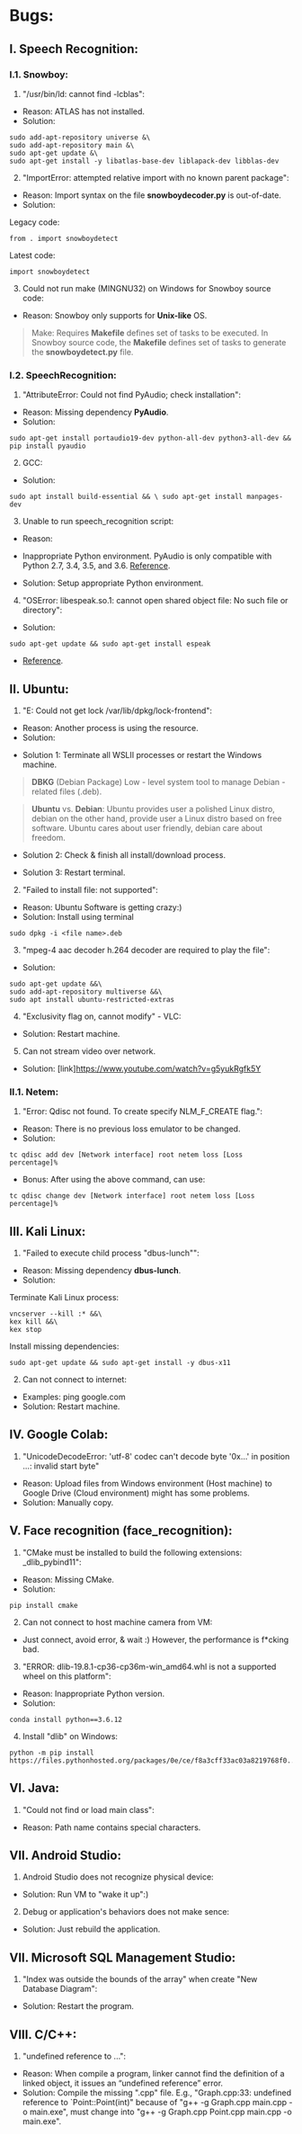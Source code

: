 # Bugs: 
## I. Speech Recognition: 
### I.1. Snowboy: 

1. "/usr/bin/ld: cannot find -lcblas": 
* Reason: ATLAS has not installed.
* Solution:
```
sudo add-apt-repository universe &\
sudo add-apt-repository main &\
sudo apt-get update &\
sudo apt-get install -y libatlas-base-dev liblapack-dev libblas-dev
```

2. "ImportError: attempted relative import with no known parent package": 
* Reason: Import syntax on the file **snowboydecoder.py** is out-of-date.
* Solution: 

Legacy code: 
```
from . import snowboydetect
```

Latest code: 
```
import snowboydetect
```

3. Could not run make (MINGNU32) on Windows for Snowboy source code:
* Reason: Snowboy only supports for **Unix-like** OS.
> Make: Requires **Makefile** defines set of tasks to be executed. In Snowboy source code, the **Makefile** defines set of tasks to generate the **snowboydetect.py** file.

### I.2. SpeechRecognition: 
1. "AttributeError: Could not find PyAudio; check installation": 
* Reason: Missing dependency **PyAudio**.
* Solution: 
```
sudo apt-get install portaudio19-dev python-all-dev python3-all-dev && pip install pyaudio
```

2. GCC: 
* Solution: 
```
sudo apt install build-essential && \ sudo apt-get install manpages-dev
```

3.  Unable to run speech_recognition script:
* Reason: 
- Inappropriate Python environment. PyAudio is only compatible with Python 2.7, 3.4, 3.5, and 3.6. [Reference](https://people.csail.mit.edu/hubert/pyaudio/#:%7E:text=Note%3A%20As%20of%20this%20update,4).
* Solution: Setup appropriate Python environment.

4. "OSError: libespeak.so.1: cannot open shared object file: No such file or directory": 
* Solution: 
```
sudo apt-get update && sudo apt-get install espeak
```
* [Reference](https://stackoverflow.com/questions/32499491/python-text-to-speech-using-pyttsx).

## II. Ubuntu: 
1. "E: Could not get lock /var/lib/dpkg/lock-frontend": 
* Reason: Another process is using the resource.
* Solution: 
- Solution 1: Terminate all WSLII processes or restart the Windows machine.
> **DBKG** (Debian Package) Low - level system tool to manage Debian - related files (.deb).

> **Ubuntu** vs. **Debian**: Ubuntu provides user a polished Linux distro, debian on the other hand, provide user a Linux distro based on free software. Ubuntu cares about user friendly, debian care about freedom.

 - Solution 2: Check & finish all install/download process.

- Solution 3: Restart terminal.

2. "Failed to install file: not supported": 
* Reason: Ubuntu Software is getting crazy:)
* Solution: Install using terminal
```
sudo dpkg -i <file name>.deb
```

3. "mpeg-4 aac decoder h.264 decoder are required to play the file": 
* Solution: 
```
sudo apt-get update &&\
sudo add-apt-repository multiverse &&\
sudo apt install ubuntu-restricted-extras
```

4. "Exclusivity flag on, cannot modify" - VLC: 
* Solution: Restart machine.

5. Can not stream video over network.
* Solution: [link]https://www.youtube.com/watch?v=g5yukRgfk5Y

### II.1. Netem: 
1. "Error: Qdisc not found. To create specify NLM_F_CREATE flag.": 
* Reason: There is no previous loss emulator to be changed.
* Solution: 
```
tc qdisc add dev [Network interface] root netem loss [Loss percentage]%
```

* Bonus: After using the above command, can use: 
```
tc qdisc change dev [Network interface] root netem loss [Loss percentage]%
```

## III. Kali Linux: 
1. "Failed to execute child process "dbus-lunch"": 
* Reason: Missing dependency **dbus-lunch**.
* Solution: 

Terminate Kali Linux process:
```
vncserver --kill :* &&\ 
kex kill &&\
kex stop
```

Install missing dependencies:
```
sudo apt-get update && sudo apt-get install -y dbus-x11
```

2. Can not connect to internet:
* Examples: ping google.com
* Solution: Restart machine.

## IV. Google Colab: 
1. "UnicodeDecodeError: 'utf-8' codec can't decode byte '0x...' in position ...: invalid start byte"
* Reason: Upload files from Windows environment (Host machine) to Google Drive (Cloud environment) might has some problems.
* Solution: Manually copy.

## V. Face recognition (face_recognition):
1. "CMake must be installed to build the following extensions: _dlib_pybind11": 
* Reason: Missing CMake.
* Solution: 
```
pip install cmake
```

2. Can not connect to host machine camera from VM: 
* Just connect, avoid error, & wait :) However, the performance is f*cking bad.

3. "ERROR: dlib-19.8.1-cp36-cp36m-win_amd64.whl is not a supported wheel on this platform": 
* Reason: Inappropriate Python version.
* Solution:
```
conda install python==3.6.12
```

4. Install "dlib" on Windows: 
```
python -m pip install https://files.pythonhosted.org/packages/0e/ce/f8a3cff33ac03a8219768f0...2d54bfcf
```

## VI. Java: 
1. "Could not find or load main class":
* Reason: Path name contains special characters.

## VII. Android Studio: 
1. Android Studio does not recognize physical device: 
* Solution: Run VM to "wake it up":)

2. Debug or application's behaviors does not make sence:
* Solution: Just rebuild the application.

## VII. Microsoft SQL Management Studio: 
 1. "Index was outside the bounds of the array" when create "New Database Diagram":
 * Solution: Restart the program.
 
 ## VIII. C/C++: 
 1. "undefined reference to ...": 
 * Reason: When compile a program,  linker cannot find the definition of a linked object, it issues an “undefined reference” error.
 * Solution: Compile the missing ".cpp" file.
 E.g., "Graph.cpp:33: undefined reference to `Point::Point(int)" because of "g++ -g Graph.cpp main.cpp -o main.exe", must change into "g++ -g Graph.cpp Point.cpp main.cpp -o main.exe".

